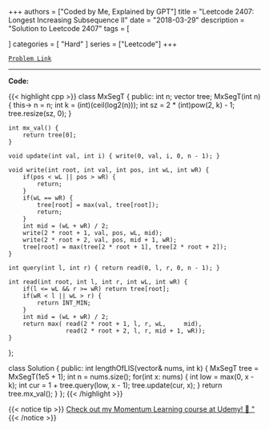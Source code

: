 
+++
authors = ["Coded by Me, Explained by GPT"]
title = "Leetcode 2407: Longest Increasing Subsequence II"
date = "2018-03-29"
description = "Solution to Leetcode 2407"
tags = [
    
]
categories = [
    "Hard"
]
series = ["Leetcode"]
+++



[`Problem Link`](https://leetcode.com/problems/longest-increasing-subsequence-ii/description/)

---

**Code:**

{{< highlight cpp >}}
class MxSegT {
    public:
    int n;
    vector<int> tree;
    MxSegT(int n) {
        this-> n = n;
        int k = (int)(ceil(log2(n)));
        int sz = 2 * (int)pow(2, k) - 1;
        tree.resize(sz, 0);
    }
    
    int mx_val() {
        return tree[0];
    }
    
    void update(int val, int i) { write(0, val, i, 0, n - 1); }
    
    void write(int root, int val, int pos, int wL, int wR) {
        if(pos < wL || pos > wR) {
            return;
        }
        if(wL == wR) {
            tree[root] = max(val, tree[root]);
            return;
        }
        int mid = (wL + wR) / 2;
        write(2 * root + 1, val, pos, wL, mid);
        write(2 * root + 2, val, pos, mid + 1, wR);
        tree[root] = max(tree[2 * root + 1], tree[2 * root + 2]);
    }
    
    int query(int l, int r) { return read(0, l, r, 0, n - 1); }
    
    int read(int root, int l, int r, int wL, int wR) {
        if(l <= wL && r >= wR) return tree[root];
        if(wR < l || wL > r) {
            return INT_MIN;
        }
        int mid = (wL + wR) / 2;
        return max( read(2 * root + 1, l, r, wL,     mid),
                    read(2 * root + 2, l, r, mid + 1, wR));
    }

};

class Solution {
public:
    int lengthOfLIS(vector<int>& nums, int k) {
        MxSegT tree = MxSegT(1e5 + 1);
        int n = nums.size();
        for(int x: nums) {
            int low = max(0, x - k);
            int cur = 1 + tree.query(low, x - 1);
            tree.update(cur, x);
        }
        return tree.mx_val();
    }
};
{{< /highlight >}}



{{< notice tip >}}
[Check out my Momentum Learning course at Udemy! 🚀 "](https://www.udemy.com/course/blind-75-the-data-structures-and-algorithms-essentials/)
{{< /notice >}}

